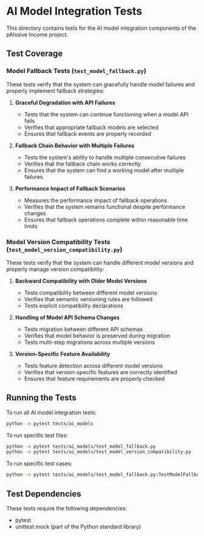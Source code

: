 # AI Model Integration Tests

This directory contains tests for the AI model integration components of the pAIssive Income project.

## Test Coverage

### Model Fallback Tests (`test_model_fallback.py`)

These tests verify that the system can gracefully handle model failures and properly implement fallback strategies:

1. **Graceful Degradation with API Failures**
   - Tests that the system can continue functioning when a model API fails
   - Verifies that appropriate fallback models are selected
   - Ensures that fallback events are properly recorded

2. **Fallback Chain Behavior with Multiple Failures**
   - Tests the system's ability to handle multiple consecutive failures
   - Verifies that the fallback chain works correctly
   - Ensures that the system can find a working model after multiple failures

3. **Performance Impact of Fallback Scenarios**
   - Measures the performance impact of fallback operations
   - Verifies that the system remains functional despite performance changes
   - Ensures that fallback operations complete within reasonable time limits

### Model Version Compatibility Tests (`test_model_version_compatibility.py`)

These tests verify that the system can handle different model versions and properly manage version compatibility:

1. **Backward Compatibility with Older Model Versions**
   - Tests compatibility between different model versions
   - Verifies that semantic versioning rules are followed
   - Tests explicit compatibility declarations

2. **Handling of Model API Schema Changes**
   - Tests migration between different API schemas
   - Verifies that model behavior is preserved during migration
   - Tests multi-step migrations across multiple versions

3. **Version-Specific Feature Availability**
   - Tests feature detection across different model versions
   - Verifies that version-specific features are correctly identified
   - Ensures that feature requirements are properly checked

## Running the Tests

To run all AI model integration tests:

```bash
python -m pytest tests/ai_models
```

To run specific test files:

```bash
python -m pytest tests/ai_models/test_model_fallback.py
python -m pytest tests/ai_models/test_model_version_compatibility.py
```

To run specific test cases:

```bash
python -m pytest tests/ai_models/test_model_fallback.py:TestModelFallback:test_graceful_degradation_with_api_failure
```

## Test Dependencies

These tests require the following dependencies:
- pytest
- unittest.mock (part of the Python standard library)
